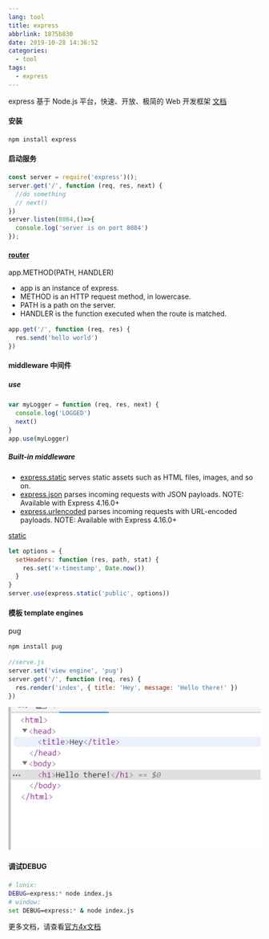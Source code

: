 ```yaml
---
lang: tool
title: express
abbrlink: 1875b830
date: 2019-10-28 14:36:52
categories:
  - tool
tags:
  - express
---
```


express 基于 Node.js 平台，快速、开放、极简的 Web 开发框架
[文档](http://www.expressjs.com.cn)

<!--more-->
#### 安装
```bash
npm install express
```
#### 启动服务
```javaScript
const server = require('express')();
server.get('/', function (req, res, next) {
  //do something
  // next()
})
server.listen(8084,()=>{
  console.log('server is on port 8084')
});
```
#### [router](http://www.expressjs.com.cn/en/starter/basic-routing.html)
app.METHOD(PATH, HANDLER)
+ app is an instance of express.
+ METHOD is an HTTP request method, in lowercase.
+ PATH is a path on the server.
+ HANDLER is the function executed when the route is matched.
```javaScript
app.get('/', function (req, res) {
  res.send('hello world')
})
```

#### middleware 中间件

##### use
```javaScript
var myLogger = function (req, res, next) {
  console.log('LOGGED')
  next()
}
app.use(myLogger)
```
##### Built-in middleware

+ [express.static](http://www.expressjs.com.cn/en/4x/api.html#express.static) serves static assets such as HTML files, images, and so on.
+ [express.json](http://www.expressjs.com.cn/en/4x/api.html#express.json) parses incoming requests with JSON payloads. NOTE: Available with Express 4.16.0+
+ [express.urlencoded](http://www.expressjs.com.cn/en/4x/api.html#express.urlencoded) parses incoming requests with URL-encoded payloads. NOTE: Available with Express 4.16.0+

[static](http://www.expressjs.com.cn/en/4x/api.html#express.static)
```javaScript
let options = {
  setHeaders: function (res, path, stat) {
    res.set('x-timestamp', Date.now())
  }
}
server.use(express.static('public', options))
```
#### 模板 template engines
pug
```bash
npm install pug
```
```javaScript
//serve.js
server.set('view engine', 'pug')
server.get('/', function (req, res) {
  res.render('index', { title: 'Hey', message: 'Hello there!' })
})
```
![pug](../../images/express_pug.png)

#### 调试DEBUG
```bash
# lunix:
DEBUG=express:* node index.js
# window:
set DEBUG=express:* & node index.js
```
更多文档，请查看[官方4x文档](http://www.expressjs.com.cn/en/4x/api.html)